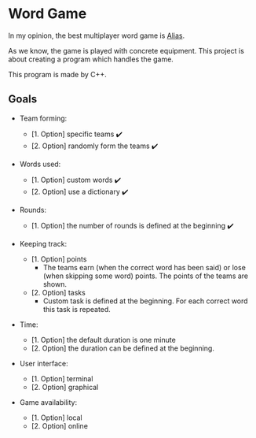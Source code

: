 # Word Game

In my opinion, the best multiplayer word game is [Alias](https://en.wikipedia.org/wiki/Alias_(board_game)).

As we know, the game is played with concrete equipment. This project is about creating a program which handles the game.

This program is made by C++.

## Goals

- Team forming:
  - [1. Option] specific teams :heavy_check_mark:
  - [2. Option] randomly form the teams :heavy_check_mark:

- Words used:
  - [1. Option] custom words :heavy_check_mark:
  - [2. Option] use a dictionary :heavy_check_mark:

- Rounds:
  - [1. Option] the number of rounds is defined at the beginning :heavy_check_mark:

- Keeping track:
  - [1. Option] points
    - The teams earn (when the correct word has been said) or lose (when skipping some word) points. The points of the teams are shown.
  - [2. Option] tasks
    - Custom task is defined at the beginning. For each correct word this task is repeated.

- Time:
  - [1. Option] the default duration is one minute
  - [2. Option] the duration can be defined at the beginning.

- User interface:
  - [1. Option] terminal
  - [2. Option] graphical

- Game availability:
  - [1. Option] local
  - [2. Option] online
